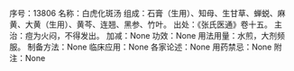 序号：13806
名称：白虎化斑汤
组成：石膏（生用）、知母、生甘草、蝉蜕、麻黄、大黄（生用）、黄芩、连翘、黑参、竹叶。
出处：《张氏医通》卷十五。
主治：痘为火闷，不得发出。
加减：None
功效：None
用法用量：水煎，大剂频服。
制备方法：None
临床应用：None
各家论述：None
用药禁忌：None
附注：None
